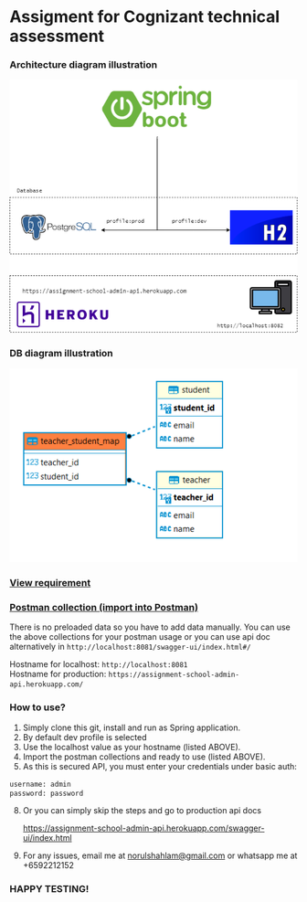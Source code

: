 # Assigment for Cognizant technical assessment

### Architecture diagram illustration
![Image](./src/main/resources/architecture-diagram2.png)


### DB diagram illustration
![Image](./src/main/resources/db-diagram.PNG)

### [View requirement](./src/main/resources/dev-assessment.md)
### [Postman collection (import into Postman)](./src/main/resources/assigment-school-admin-api.postman_collection.json)

There is no preloaded data so you have to add data manually. You can use the above collections for your postman usage or you can use api doc alternatively in
  `http://localhost:8081/swagger-ui/index.html#/`

  Hostname for localhost: `http://localhost:8081`  
  Hostname for production: `https://assignment-school-admin-api.herokuapp.com/`  


### How to use?

1. Simply clone this git, install and run as Spring application. 
2. By default dev profile is selected
3. Use the localhost value as your hostname (listed ABOVE). 
4. Import the postman collections and ready to use (listed ABOVE). 
5. As this is secured API, you must enter your credentials under basic auth:  
```
username: admin
password: password
```
8. Or you can simply skip the steps and go to production api docs  

    https://assignment-school-admin-api.herokuapp.com/swagger-ui/index.html

8. For any issues, email me at norulshahlam@gmail.com or whatsapp me at +6592212152

### HAPPY TESTING!